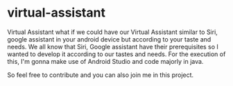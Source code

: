 # virtual-assistant
Virtual Assistant what if we could have our Virtual Assistant similar to Siri, google assistant in your android device but according to your taste and needs. We all know that Siri, Google assistant have their prerequisites so I wanted to develop it according to our tastes and needs. For the execution of this, I'm gonna make use of Android Studio and code majorly in java.

So feel free to contribute and you can also join me in this project.
